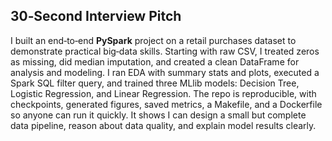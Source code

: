 ## 30‑Second Interview Pitch

I built an end‑to‑end **PySpark** project on a retail purchases dataset to demonstrate practical big‑data skills. 
Starting with raw CSV, I treated zeros as missing, did median imputation, and created a clean DataFrame for analysis and modeling. 
I ran EDA with summary stats and plots, executed a Spark SQL filter query, and trained three MLlib models: Decision Tree, Logistic Regression, and Linear Regression. 
The repo is reproducible, with checkpoints, generated figures, saved metrics, a Makefile, and a Dockerfile so anyone can run it quickly. 
It shows I can design a small but complete data pipeline, reason about data quality, and explain model results clearly.
